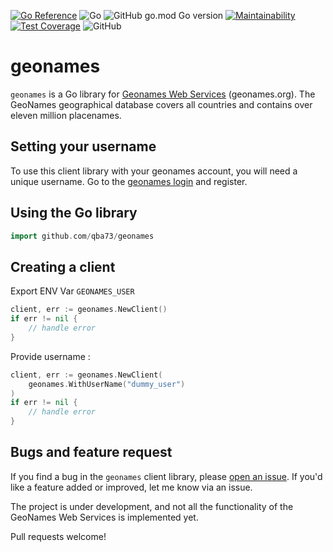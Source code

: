 [![Go Reference](https://pkg.go.dev/badge/github.com/qba73/geonames.svg)](https://pkg.go.dev/github.com/qba73/geonames)
![Go](https://github.com/qba73/geonames/workflows/Go/badge.svg)
![GitHub go.mod Go version](https://img.shields.io/github/go-mod/go-version/qba73/geonames)
[![Maintainability](https://api.codeclimate.com/v1/badges/b4cb743c9bb7f5c405ee/maintainability)](https://codeclimate.com/github/qba73/geonames/maintainability)
[![Test Coverage](https://api.codeclimate.com/v1/badges/b4cb743c9bb7f5c405ee/test_coverage)](https://codeclimate.com/github/qba73/geonames/test_coverage)
![GitHub](https://img.shields.io/github/license/qba73/geonames)



# geonames
`geonames` is a Go library for [Geonames Web Services](http://www.geonames.org) (geonames.org). The GeoNames geographical database covers all countries and contains over eleven million placenames.

## Setting your username

To use this client library with your geonames account, you will need a unique username. Go to the [geonames login](https://www.geonames.org/login) and register.

## Using the Go library

```go
import github.com/qba73/geonames
```

## Creating a client

Export ENV Var ```GEONAMES_USER```
```go
client, err := geonames.NewClient()
if err != nil {
    // handle error
}
```

Provide username :
```go
client, err := geonames.NewClient(
    geonames.WithUserName("dummy_user")
)
if err != nil {
    // handle error
}
```



## Bugs and feature request

If you find a bug in the ```geonames``` client library, please [open an issue](https://github.com/qba73/geonames/issues). If you'd like a feature added or improved, let me know via an issue.

The project is under development, and not all the functionality of the GeoNames Web Services is implemented yet.

Pull requests welcome!
